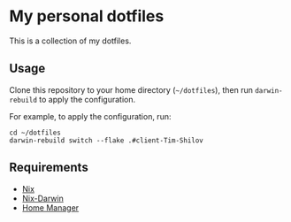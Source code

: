 # My personal dotfiles
This is a collection of my dotfiles.

## Usage

Clone this repository to your home directory (`~/dotfiles`), then run `darwin-rebuild` to apply the configuration.

For example, to apply the configuration, run:

```shell
cd ~/dotfiles
darwin-rebuild switch --flake .#client-Tim-Shilov
```

## Requirements

- [Nix](https://nixos.org/)
- [Nix-Darwin](https://github.com/LnL7/nix-darwin)
- [Home Manager](https://github.com/nix-community/home-manager)
